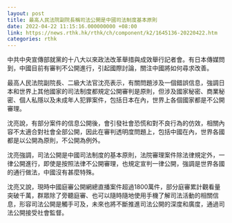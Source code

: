 ```yaml
---
layout: post
title: 最高人民法院副院長稱司法公開是中國司法制度基本原則
date: 2022-04-22 11:15:16.000000000 +08:00
link: https://news.rthk.hk/rthk/ch/component/k2/1645136-20220422.htm
categories: rthk
---
```


中共中央宣傳部就黨的十八大以來政法改革舉措與成效舉行記者會。有日本傳媒問到，中國目前有審判不公開進行，引起國際討論，關注中國將如何尋求改善。

最高人民法院副院長、二級大法官沈亮表示，有關問題涉及一個錯誤信息，強調日本和世界上其他國家的司法制度都規定公開審判是原則，但涉及國家秘密、商業秘密、個人私隱以及未成年人犯罪案件，包括日本在內，世界上各個國家都是不公開審理。

沈亮說，有部分案件的信息公開後，會引發社會恐慌和對不良行為的仿效，相關內容不太適合對社會全部公開，因此在審判透明度問題上，包括中國在內，世界各國都是以公開為原則，不公開為例外。

沈亮強調，司法公開是中國司法制度的基本原則，法院審理案件除法律規定外，一律公開進行，即使是按照法律不公開審理，也規定宣判一律公開，強調是世界各國的通行做法，中國沒有甚麼特殊。

沈亮又說，現時中國庭審公開網總直播案件超過1800萬件，部分庭審累計觀看量突破千萬，群眾除了旁聽庭審、也可以隨時隨地使用手機了解司法活動的相關信息，形容司法公開是觸手可及，未來也將不斷推進司法公開的深度和廣度，通過司法公開接受社會監督。

